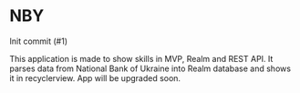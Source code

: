 # NBY
Init commit (#1)

This application is made to show skills in MVP, Realm and REST API.
It parses data from National Bank of Ukraine into Realm database and shows it in recyclerview.
App will be upgraded soon.
